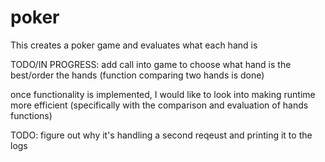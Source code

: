 # poker
This creates a poker game and evaluates what each hand is

TODO/IN PROGRESS: add call into game to choose what hand is the best/order the hands (function comparing two hands is done)

once functionality is implemented, I would like to look into making runtime more efficient (specifically with the comparison and evaluation of hands functions)




TODO: figure out why it's handling a second reqeust and printing it to the logs
